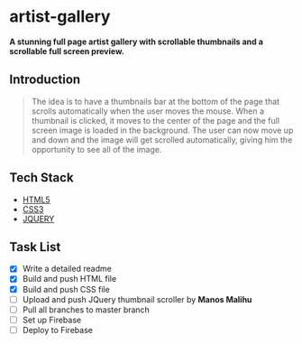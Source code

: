 # artist-gallery
**A stunning full page artist gallery with scrollable thumbnails and a scrollable full screen preview.**

## Introduction
> The idea is to have a thumbnails bar at the bottom of the page that scrolls automatically when the user moves the mouse.
> When a thumbnail is clicked, it moves to the center of the page and the full screen image is loaded in the background.
> The user can now move up and down and the image will get scrolled automatically, giving him the opportunity to see all of the image.

## Tech Stack
- [HTML5](http://devdocs.io/html/)
- [CSS3](http://devdocs.io/css/)
- [JQUERY](http://devdocs.io/jquery/)

## Task List
- [x] Write a detailed readme
- [x] Build and push HTML file
- [x] Build and push CSS file
- [ ] Upload and push JQuery thumbnail scroller by **Manos Malihu**
- [ ] Pull all branches to master branch
- [ ] Set up Firebase
- [ ] Deploy to Firebase